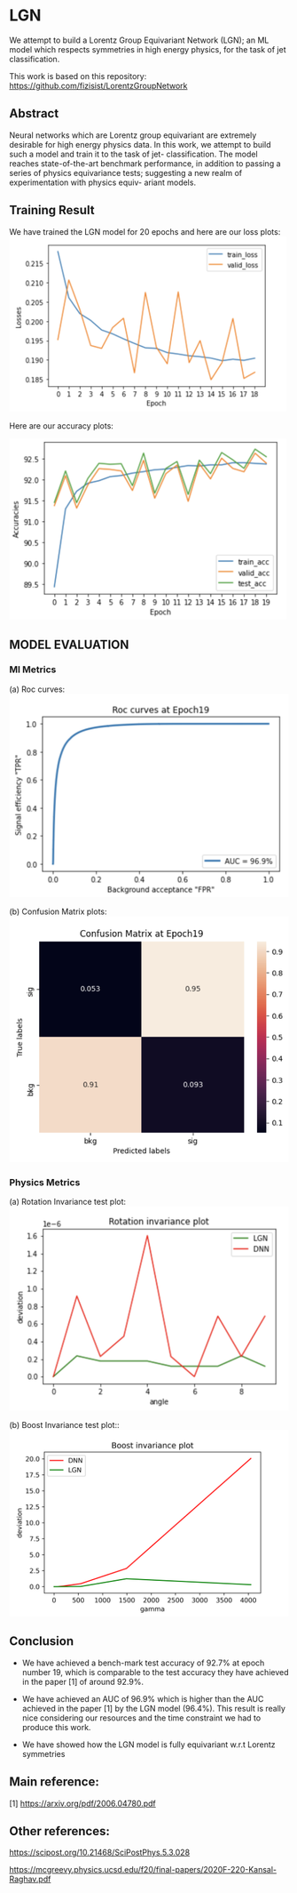 # LGN

We attempt to build a Lorentz Group Equivariant Network (LGN); an ML model which respects symmetries in high energy physics, for the task of jet classification.

This work is based on this repository: https://github.com/fizisist/LorentzGroupNetwork

## Abstract
Neural networks which are Lorentz group equivariant are extremely desirable for high energy physics data. In this work, we attempt to build such a model and train it to the task of jet- classification. The model reaches state-of-the-art benchmark performance, in addition to passing a series of physics equivariance tests; suggesting a new realm of experimentation with physics equiv- ariant models.


## Training Result
We have trained the LGN model for 20 epochs and here are our loss plots:
<img src="pics/loss.png" alt=loss width="500"/>


Here are our accuracy plots:

<img src="pics/acc.png" alt=acc width="500"/>


## MODEL EVALUATION
### Ml Metrics

(a) Roc curves:
![example](/pics/ROC.png)


(b) Confusion Matrix plots:
![example](/pics/ConusionMatrix.png)

### Physics Metrics

(a) Rotation Invariance test plot:
![example](/pics/RotInv.png)


(b) Boost Invariance test plot::
![example](/pics/BoostInv.png)



## Conclusion

- We have achieved a bench-mark test accuracy of 92.7% at epoch number 19, which is comparable to the test accuracy they have achieved in the paper [1] of around 92.9%.


- We have achieved an AUC of 96.9% which is higher than the AUC achieved in the paper [1] by the LGN model (96.4%). This result is really nice considering our resources and the time constraint we had to produce this work.

- We have showed how the LGN model is fully equivariant w.r.t Lorentz symmetries


## Main reference: 
[1] https://arxiv.org/pdf/2006.04780.pdf

## Other references: 
https://scipost.org/10.21468/SciPostPhys.5.3.028

https://mcgreevy.physics.ucsd.edu/f20/final-papers/2020F-220-Kansal-Raghav.pdf
